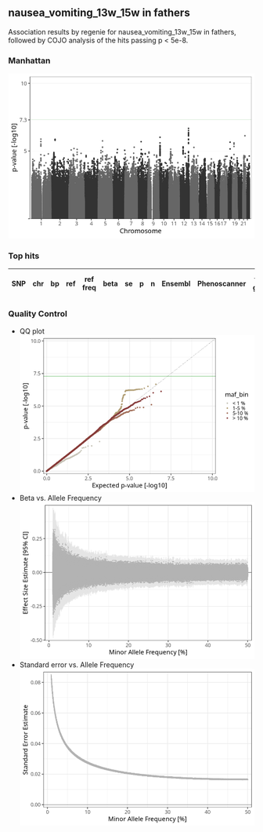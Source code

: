 ## nausea_vomiting_13w_15w in fathers
Association results by regenie for nausea_vomiting_13w_15w in fathers, followed by COJO analysis of the hits passing p < 5e-8.
### Manhattan
![](figures/pop_fathers_pheno_nausea_vomiting_13w_15w_mh.png)
### Top hits
| SNP | chr | bp | ref | ref freq | beta | se | p | n | Ensembl | Phenoscanner | freq geno | b joint | b joint se | p joint | ld r |
| --- | --- | -- | --- | -------- | ---- | -- | - | - | ------- | ------------ | --------- | ------- | ---------- | ------- | ---- |
### Quality Control
- QQ plot
![](figures/pop_fathers_pheno_nausea_vomiting_13w_15w_qq.png)
- Beta vs. Allele Frequency
![](figures/pop_fathers_pheno_nausea_vomiting_13w_15w_beta_af.png)
- Standard error vs. Allele Frequency
![](figures/pop_fathers_pheno_nausea_vomiting_13w_15w_se_af.png)
